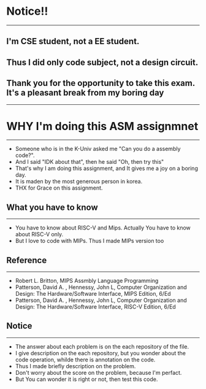 # **Notice!!**
  
---
## I'm CSE student, not a EE student.  
## Thus I did only code subject, not a design circuit.  
## Thank you for the opportunity to take this exam. It's a pleasant break from my boring day  
---  


  
# WHY I'm doing this ASM assignmnet
-----------------------------------
-  Someone who is in the K-Univ asked me "Can you do a assembly code?".
-  And I said "IDK about that", then he said "Oh, then try this"
-  That's why I am doing this assignment, and It gives me a joy on a boring day.
-  It is maden by the most generous person in korea. 
-  THX for Grace on this assignment. 

## What you have to know
-----------------------------------
  * You have to know about RISC-V and Mips. Actually You have to know about RISC-V only.
  * But I love to code with MIPs. Thus I made MIPs version too 

## Reference
-----------------------------------
  * Robert L. Britton, MIPS Assmbly Language Programming
  * Patterson, David A. , Hennessy, John L, Computer Organization and Design: The Hardware/Software Interface, MIPS Edition, 6/Ed
  * Patterson, David A. , Hennessy, John L, Computer Organization and Design: The Hardware/Software Interface, RISC-V Edition, 6/Ed

## Notice
-----------------------------------
  * The answer about each problem is on the each repository of the file.
  * I give description on the each repository, but you wonder about the code operation, whilde there is annotation on the code.
  * Thus I made briefly description on the problem.
  * Don't worry about the score on the problem, because I'm perfact.
* But You can wonder it is right or not, then test this code.
